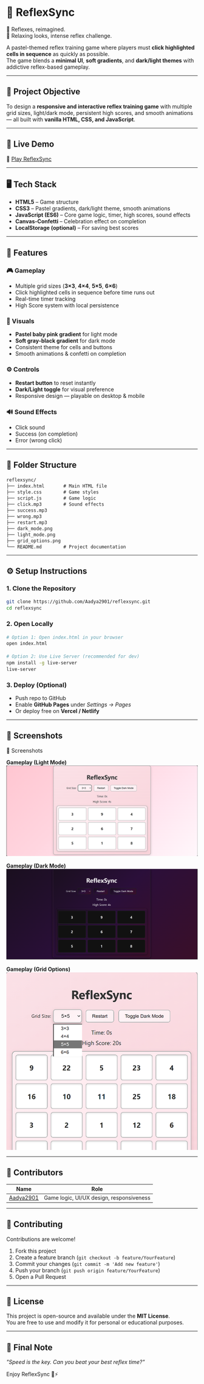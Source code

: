 # 🎯 ReflexSync  
🌸 Reflexes, reimagined.           
🌸 Relaxing looks, intense reflex challenge.  

A pastel-themed reflex training game where players must **click highlighted cells in sequence** as quickly as possible.  
The game blends a **minimal UI**, **soft gradients**, and **dark/light themes** with addictive reflex-based gameplay.  

---

## 🎯 Project Objective
To design a **responsive and interactive reflex training game** with multiple grid sizes, light/dark mode, persistent high scores, and smooth animations — all built with **vanilla HTML, CSS, and JavaScript**.

---

## 🚀 Live Demo
🔗 [Play ReflexSync](https://reflexsync.netlify.app/)


---

## 🖥️ Tech Stack
- **HTML5** – Game structure  
- **CSS3** – Pastel gradients, dark/light theme, smooth animations  
- **JavaScript (ES6)** – Core game logic, timer, high scores, sound effects  
- **Canvas-Confetti** – Celebration effect on completion  
- **LocalStorage (optional)** – For saving best scores  

---

## 🌟 Features

### 🎮 Gameplay
- Multiple grid sizes (**3×3**, **4×4**, **5×5**, **6×6**)  
- Click highlighted cells in sequence before time runs out  
- Real-time timer tracking  
- High Score system with local persistence  

### 🎨 Visuals
- **Pastel baby pink gradient** for light mode  
- **Soft gray-black gradient** for dark mode  
- Consistent theme for cells and buttons  
- Smooth animations & confetti on completion  

### ⚙️ Controls
- **Restart button** to reset instantly  
- **Dark/Light toggle** for visual preference  
- Responsive design — playable on desktop & mobile  

### 🔊 Sound Effects
- Click sound  
- Success (on completion)  
- Error (wrong click)   

---

## 📁 Folder Structure
```
reflexsync/
├── index.html       # Main HTML file
├── style.css        # Game styles
├── script.js        # Game logic
├── click.mp3        # Sound effects
├── success.mp3
├── wrong.mp3
├── restart.mp3
├── dark_mode.png
├── light_mode.png
├── grid_options.png
└── README.md        # Project documentation
```

---

## ⚙️ Setup Instructions

### 1. Clone the Repository
```bash
git clone https://github.com/Aadya2901/reflexsync.git
cd reflexsync
```

### 2. Open Locally
```bash
# Option 1: Open index.html in your browser
open index.html

# Option 2: Use Live Server (recommended for dev)
npm install -g live-server
live-server
```

### 3. Deploy (Optional)
- Push repo to GitHub  
- Enable **GitHub Pages** under *Settings → Pages*  
- Or deploy free on **Vercel / Netlify**  

---

## 📸 Screenshots

📸 Screenshots

**Gameplay (Light Mode)**  
![Light Mode](light_mode.png)

**Gameplay (Dark Mode)**  
![Dark Mode](dark_mode.png)

**Gameplay (Grid Options)**  
![Grid Options](grid_options.png)

---

## 👥 Contributors

| Name                                                | Role                                     |
|-----------------------------------------------------|----------------------------------------- |
| [Aadya2901](https://github.com/Aadya2901)           | Game logic, UI/UX design, responsiveness |

---

## 🤝 Contributing
Contributions are welcome!  

1. Fork this project  
2. Create a feature branch (`git checkout -b feature/YourFeature`)  
3. Commit your changes (`git commit -m 'Add new feature'`)  
4. Push your branch (`git push origin feature/YourFeature`)  
5. Open a Pull Request  

---

## 📝 License
This project is open-source and available under the **MIT License**.  
You are free to use and modify it for personal or educational purposes.  

---

## 💬 Final Note
*"Speed is the key. Can you beat your best reflex time?"*  

Enjoy ReflexSync 🌸⚡  
